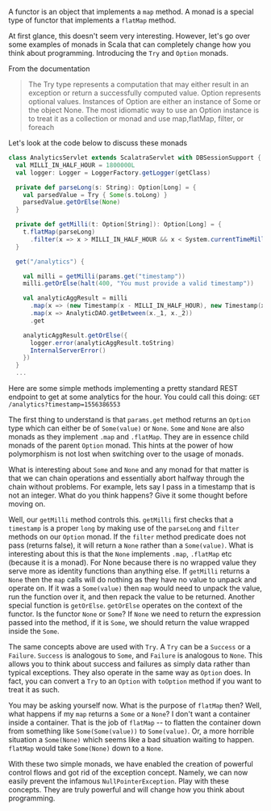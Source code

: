 A functor is an object that implements a `map` method. A monad is a special type of functor that implements a `flatMap` method.

At first glance, this doesn't seem very interesting. However, let's go over some examples of monads in Scala that can completely change how you think about programming. Introducing the `Try` and `Option` monads.

From the documentation

> The Try type represents a computation that may either result in an exception or return a successfully computed value.
> Option represents optional values. Instances of Option are either an instance of Some or the object None. The most idiomatic way to use an Option instance is to treat it as a collection or monad and use map,flatMap, filter, or foreach

Let's look at the code below to discuss these monads

```scala
class AnalyticsServlet extends ScalatraServlet with DBSessionSupport {
  val MILLI_IN_HALF_HOUR = 1800000L
  val logger: Logger = LoggerFactory.getLogger(getClass)

  private def parseLong(s: String): Option[Long] = {
    val parsedValue = Try { Some(s.toLong) }
    parsedValue.getOrElse(None)
  }

  private def getMilli(t: Option[String]): Option[Long] = {
    t.flatMap(parseLong)
      .filter(x => x > MILLI_IN_HALF_HOUR && x < System.currentTimeMillis())
  }

  get("/analytics") {

    val milli = getMilli(params.get("timestamp"))
    milli.getOrElse(halt(400, "You must provide a valid timestamp"))

    val analyticAggResult = milli
      .map(x => (new Timestamp(x - MILLI_IN_HALF_HOUR), new Timestamp(x + MILLI_IN_HALF_HOUR)))
      .map(x => AnalyticDAO.getBetween(x._1, x._2))
      .get

    analyticAggResult.getOrElse({
      logger.error(analyticAggResult.toString)
      InternalServerError()
    })
  }
  ...
```

Here are some simple methods implementing a pretty standard REST endpoint to get at some analytics for the hour.
You could call this doing: `GET /analytics?timestamp=1556386553`

The first thing to understand is that `params.get` method returns an `Option` type which can either be of `Some(value)` or `None`. `Some` and `None` are also monads as they implement `.map` and `.flatMap`. They are in essence child monads of the parent `Option` monad. This hints at the power of how polymorphism is not lost when switching over to the usage of monads.

What is interesting about `Some` and `None` and any monad for that matter is that we can chain operations and essentially abort halfway through the chain without problems. For example, lets say I pass in a timestamp that is not an integer. What do you think happens? Give it some thought before moving on.

Well, our `getMilli` method controls this. `getMilli` first checks that a `timestamp` is a proper `long` by making use of the `parseLong` and `filter` methods on our `Option` monad. If the `filter` method predicate does not pass (returns false), it will return a `None` rather than a `Some(value)`. What is interesting about this is that the `None` implements `.map`, `.flatMap` etc (because it is a monad). For None because there is no wrapped value they serve more as identity functions than anything else. If `getMilli` returns a `None` then the `map` calls will do nothing as they have no value to unpack and operate on. If it was a `Some(value)` then `map` would need to unpack the value, run the function over it, and then repack the value to be returned. Another special function is `getOrElse`. `getOrElse` operates on the context of the functor. Is the functor `None` or `Some`? If `None` we need to return the expression passed into the method, if it is `Some`, we should return the value wrapped inside the `Some`.

The same concepts above are used with `Try`. A `Try` can be a `Success` or a `Failure`. `Success` is analogous to `Some`, and `Failure` is analogous to `None`. This allows you to think about success and failures as simply data rather than typical exceptions. They also operate in the same way as `Option` does. In fact, you can convert a `Try` to an `Option` with `toOption` method if you want to treat it as such.

You may be asking yourself now. What is the purpose of `flatMap` then? Well, what happens if my `map` returns a `Some` or a `None`? I don't want a container inside a container. That is the job of `flatMap` -- to flatten the container down from something like `Some(Some(value))` to `Some(value)`. Or, a more horrible situation a `Some(None)` which seems like a bad situation waiting to happen. `flatMap` would take `Some(None)` down to a `None`.

With these two simple monads, we have enabled the creation of powerful control flows and got rid of the exception concept. Namely, we can now easily prevent the infamous `NullPointerException`. Play with these concepts. They are truly powerful and will change how you think about programming.
